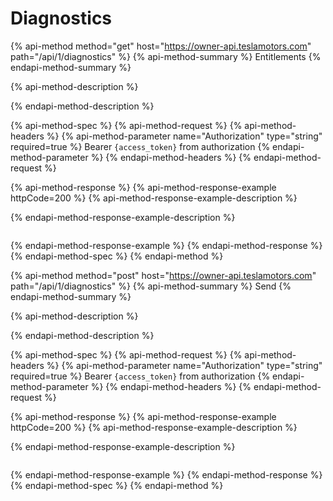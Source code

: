 # Diagnostics

{% api-method method="get" host="https://owner-api.teslamotors.com" path="/api/1/diagnostics" %}
{% api-method-summary %}
Entitlements
{% endapi-method-summary %}

{% api-method-description %}

{% endapi-method-description %}

{% api-method-spec %}
{% api-method-request %}
{% api-method-headers %}
{% api-method-parameter name="Authorization" type="string" required=true %}
Bearer `{access_token}` from authorization
{% endapi-method-parameter %}
{% endapi-method-headers %}
{% endapi-method-request %}

{% api-method-response %}
{% api-method-response-example httpCode=200 %}
{% api-method-response-example-description %}

{% endapi-method-response-example-description %}

```text

```
{% endapi-method-response-example %}
{% endapi-method-response %}
{% endapi-method-spec %}
{% endapi-method %}

{% api-method method="post" host="https://owner-api.teslamotors.com" path="/api/1/diagnostics" %}
{% api-method-summary %}
Send
{% endapi-method-summary %}

{% api-method-description %}

{% endapi-method-description %}

{% api-method-spec %}
{% api-method-request %}
{% api-method-headers %}
{% api-method-parameter name="Authorization" type="string" required=true %}
Bearer `{access_token}` from authorization
{% endapi-method-parameter %}
{% endapi-method-headers %}
{% endapi-method-request %}

{% api-method-response %}
{% api-method-response-example httpCode=200 %}
{% api-method-response-example-description %}

{% endapi-method-response-example-description %}

```text

```
{% endapi-method-response-example %}
{% endapi-method-response %}
{% endapi-method-spec %}
{% endapi-method %}

